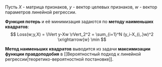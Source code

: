 Пусть $X$ - матрица признаков, $y$ - вектор целевых признаков, $w$ - вектор параметров линейной регрессии.

**Функция потерь** и её минимизация задаются по **методу наименьших квадратов**:
$$
Loss(w;y,X) = \lVert y-Xw \rVert_2^2 = \sum_{i=1}^N (y_i-X_{i,.}w)^2 \xrightarrow{w} \min
$$

**Метод наименьших квадратов** выводится из задачи **максимизации функции правдоподобия** в [[Вероятностный подход к линейной регрессии|теоретико-вероятностной постановке]].